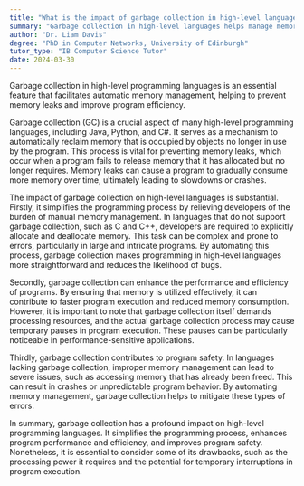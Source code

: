 ```yaml
---
title: "What is the impact of garbage collection in high-level languages?"
summary: "Garbage collection in high-level languages helps manage memory automatically, preventing memory leaks and enhancing program efficiency."
author: "Dr. Liam Davis"
degree: "PhD in Computer Networks, University of Edinburgh"
tutor_type: "IB Computer Science Tutor"
date: 2024-03-30
---
```


Garbage collection in high-level programming languages is an essential feature that facilitates automatic memory management, helping to prevent memory leaks and improve program efficiency.

Garbage collection (GC) is a crucial aspect of many high-level programming languages, including Java, Python, and C#. It serves as a mechanism to automatically reclaim memory that is occupied by objects no longer in use by the program. This process is vital for preventing memory leaks, which occur when a program fails to release memory that it has allocated but no longer requires. Memory leaks can cause a program to gradually consume more memory over time, ultimately leading to slowdowns or crashes.

The impact of garbage collection on high-level languages is substantial. Firstly, it simplifies the programming process by relieving developers of the burden of manual memory management. In languages that do not support garbage collection, such as C and C++, developers are required to explicitly allocate and deallocate memory. This task can be complex and prone to errors, particularly in large and intricate programs. By automating this process, garbage collection makes programming in high-level languages more straightforward and reduces the likelihood of bugs.

Secondly, garbage collection can enhance the performance and efficiency of programs. By ensuring that memory is utilized effectively, it can contribute to faster program execution and reduced memory consumption. However, it is important to note that garbage collection itself demands processing resources, and the actual garbage collection process may cause temporary pauses in program execution. These pauses can be particularly noticeable in performance-sensitive applications.

Thirdly, garbage collection contributes to program safety. In languages lacking garbage collection, improper memory management can lead to severe issues, such as accessing memory that has already been freed. This can result in crashes or unpredictable program behavior. By automating memory management, garbage collection helps to mitigate these types of errors.

In summary, garbage collection has a profound impact on high-level programming languages. It simplifies the programming process, enhances program performance and efficiency, and improves program safety. Nonetheless, it is essential to consider some of its drawbacks, such as the processing power it requires and the potential for temporary interruptions in program execution.
    